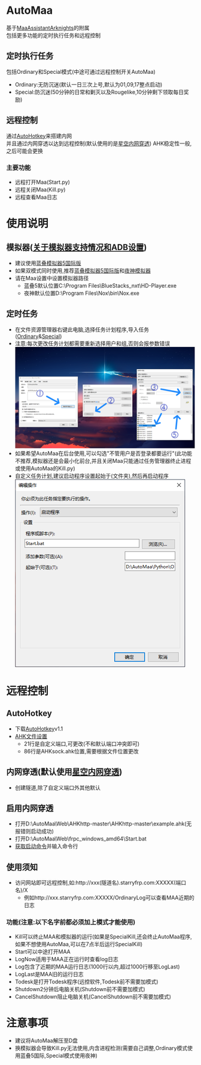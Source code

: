 # AutoMaa
基于[MaaAssistantArknights](https://github.com/MaaAssistantArknights/MaaAssistantArknights)的附属<br>
包括更多功能的定时执行任务和远程控制
## 定时执行任务
包括Ordinary和Special模式(中途可通过远程控制开关AutoMaa)
- Ordinary:无防沉迷(默认一日三次上号,默认为01,09,17整点启动)
- Special:防沉迷(50分钟的日常和剿灭以及Rougelike,10分钟剩下领取每日奖励)
## 远程控制
 通过[AutoHotkey](https://github.com/AutoHotkey/AutoHotkey)来搭建内网<br>
 并且通过内网穿透以达到远程控制(默认使用的是[星空内网穿透](https://frp.starryfrp.com/))
 AHK稳定性一般,之后可能会更换
### 主要功能
- 远程打开Maa(Start.py)
- 远程关闭Maa(Kill.py)
- 远程查看Maa日志
# 使用说明
## 模拟器([关于模拟器支持情况和ADB设置](https://maa.plus/docs/1.3-%E6%A8%A1%E6%8B%9F%E5%99%A8%E6%94%AF%E6%8C%81.html))
- 建议使用[蓝叠模拟器5国际版](https://wp-s.bluestacks.com/)
- 如果双模式同时使用,推荐[蓝叠模拟器5国际版](https://wp-s.bluestacks.com/)和[夜神模拟器](https://www.yeshen.com/)
- 请在Maa设置中设置模拟器路径
  - 蓝叠5默认位置C:\Program Files\BlueStacks_nxt\HD-Player.exe
  - 夜神默认位置D:\Program Files\Nox\bin\Nox.exe
## 定时任务
- 在文件资源管理器右键此电脑,选择任务计划程序,导入任务([Ordinary](https://github.com/Lzhyrifx/AutoMaa/blob/master/Python/Ordinary/ScheduledTask/OrdinaryAutoMaa.xml)&[Special](https://github.com/Lzhyrifx/AutoMaa/blob/master/Python/Special/ScheduledTask/SpecialAutoMaa.xml))
- 注意:每次更改任务计划都需要重新选择用户和组,否则会报参数错误<br>
![Image text](https://github.com/Lzhyrifx/AutoMaa/blob/master/Demonstrate/TaskScheduler.png)
- 如果希望AutoMaa在后台使用,可以勾选"不管用户是否登录都要运行"(此功能不推荐,模拟器还是会最小化前台,并且关闭Maa只能通过任务管理器终止进程或使用AutoMaa的Kill.py)
- 自定义任务计划,建议启动程序设置起始于(文件夹),然后再启动程序<br>
![Image text](https://github.com/Lzhyrifx/AutoMaa/blob/master/Demonstrate/Start.png)
# 远程控制
## AutoHotkey
- 下载[AutoHotkey](https://www.autohotkey.com/)v1.1
- [AHK文件设置](https://github.com/Lzhyrifx/AutoMaa/blob/master/Web/AHKhttp-master/AHKhttp-master/example.ahk)
  - 21行是自定义端口,可更改(不和默认端口冲突即可)
  - 86行是AHKsock.ahk位置,需要根据文件位置更改
## 内网穿透(默认使用[星空内网穿透](https://frp.starryfrp.com/))
- 创建隧道,除了自定义端口外其他默认
## 启用内网穿透
- 打开D:\AutoMaa\Web\AHKhttp-master\AHKhttp-master\example.ahk(无报错则启动成功)
- 打开D:\AutoMaa\Web\frpc_windows_amd64\Start.bat
- [获取启动命令](https://frp.starryfrp.com/console/Proxies)并输入命令行
## 使用须知
- 访问网站即可远程控制,如:http://xxx(隧道名).starryfrp.com:XXXXX(端口名)/X
  - 例如http://xxx.starryfrp.com:XXXXX/OrdinaryLog可以查看MAA近期的日志
### 功能(注意:以下名字前都必须加上模式才能使用)
- Kill可以终止MAA和模拟器的运行(如果是SpecialKill,还会终止AutoMaa程序,如果不想使用AutoMaa,可以在7点半后运行SpecialKill)
- Start可以中途打开MAA
- LogNow适用于MAA正在运行时查看log日志
- Log包含了近期的MAA运行日志(1000行以内,超过1000行移至LogLast)
- LogLast是MAA旧的运行日志
- Todesk是打开Todesk程序(远控软件,Todesk前不需要加模式)
- Shutdown2分钟后电脑关机(Shutdown前不需要加模式)
- CancelShutdown阻止电脑关机(CancelShutdown前不需要加模式)
# 注意事项
- 建议将AutoMaa解压至D盘
- 换模拟器会导致Kill.py无法使用,内含进程检测(需要自己调整,Ordinary模式使用蓝叠5国际,Special模式使用夜神)
